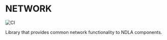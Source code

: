 # NETWORK
![CI](https://github.com/NDLANO/network/workflows/CI/badge.svg)

Library that provides common network functionality to NDLA components.
